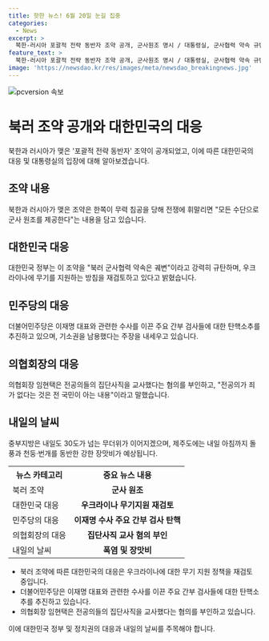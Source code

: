 ```yaml
---
title: 핫한 뉴스! 6월 20일 눈길 집중
categories:
  - News
excerpt: >
  북한-러시아 포괄적 전략 동반자 조약 공개, 군사원조 명시 / 대통령실, 군사협력 약속 규탄하며 우크라 지원 재검토 / 이재명 수사 주요 간부 검사들 탄핵 추진 / 전공의 집단사직 교사 혐의 부인 / 내일 중부지방 폭염 지속, 제주는 장맛비 예보 / TV 기사문의 및 제보 : 카톡/라인 jebo23
feature_text: >
  북한-러시아 포괄적 전략 동반자 조약 공개, 군사원조 명시 / 대통령실, 군사협력 약속 규탄하며 우크라 지원 재검토 / 이재명 수사 주요 간부 검사들 탄핵 추진 / 전공의 집단사직 교사 혐의 부인 / 내일 중부지방 폭염 지속, 제주는 장맛비 예보 / TV 기사문의 및 제보 : 카톡/라인 jebo23
image: 'https://newsdao.kr/res/images/meta/newsdao_breakingnews.jpg'
---
```


<p><img src="https://newsdao.kr/res/images/meta/newsdao_breakingnews.jpg" alt="pcversion 속보" /></p>

<h1>북러 조약 공개와 대한민국의 대응</h1>

<p data-ke-size="size16">북한과 러시아가 맺은 '포괄적 전략 동반자' 조약이 공개되었고, 이에 따른 대한민국의 대응 및 대통령실의 입장에 대해 알아보겠습니다.</p>

<h2 data-ke-size="size26">조약 내용</h2>

<p data-ke-size="size16">북한과 러시아가 맺은 조약은 한쪽이 무력 침공을 당해 전쟁에 휘말리면 "모든 수단으로 군사 원조를 제공한다"는 내용을 담고 있습니다.</p>

<h2 data-ke-size="size26">대한민국 대응</h2>

<p data-ke-size="size16">대한민국 정부는 이 조약을 "북러 군사협력 약속은 궤변"이라고 강력히 규탄하며, 우크라이나에 무기를 지원하는 방침을 재검토하고 있다고 밝혔습니다.</p>

<h2 data-ke-size="size26">민주당의 대응</h2>

<p data-ke-size="size16">더불어민주당은 이재명 대표와 관련한 수사를 이끈 주요 간부 검사들에 대한 탄핵소추를 추진하고 있으며, 기소권을 남용했다는 주장을 내세우고 있습니다.</p>

<h2 data-ke-size="size26">의협회장의 대응</h2>

<p data-ke-size="size16">의협회장 임현택은 전공의들의 집단사직을 교사했다는 혐의를 부인하고, "전공의가 죄가 없다는 것은 전 국민이 아는 내용"이라고 말했습니다.</p>

<h2 data-ke-size="size26">내일의 날씨</h2>

<p data-ke-size="size16">중부지방은 내일도 30도가 넘는 무더위가 이어지겠으며, 제주도에는 내일 아침까지 돌풍과 천둥·번개를 동반한 강한 장맛비가 예상됩니다.</p>

<table>
  <tr>
    <th>뉴스 카테고리</th>
    <th>중요 뉴스 내용</th>
  </tr>
  <tr>
    <td>북러 조약</td>
    <td style="text-align: center; height: 17px;"><b>군사 원조</b></td>
  </tr>
  <tr>
    <td>대한민국 대응</td>
    <td style="text-align: center; height: 17px;"><b>우크라이나 무기지원 재검토</b></td>
  </tr>
  <tr>
    <td>민주당의 대응</td>
    <td style="text-align: center; height: 17px;"><b>이재명 수사 주요 간부 검사 탄핵</b></td>
  </tr>
  <tr>
    <td>의협회장의 대응</td>
    <td style="text-align: center; height: 17px;"><b>집단사직 교사 혐의 부인</b></td>
  </tr>
  <tr>
    <td>내일의 날씨</td>
    <td style="text-align: center; height: 17px;"><b>폭염 및 장맛비</b></td>
  </tr>
</table>

<ul>
  <li>북러 조약에 따른 대한민국의 대응은 우크라이나에 대한 무기 지원 정책을 재검토 중입니다.</li>
  <li>더불어민주당은 이재명 대표와 관련한 수사를 이끈 주요 간부 검사들에 대한 탄핵소추를 추진하고 있습니다.</li>
  <li>의협회장 임현택은 전공의들의 집단사직을 교사했다는 혐의를 부인하고 있습니다.</li>
</ul>

<p data-ke-size="size16">이에 대한민국 정부 및 정치권의 대응과 내일의 날씨를 주목해야 합니다.</p>

<p data-ke-size="size16">&nbsp;</p>

